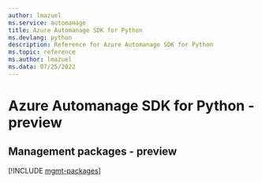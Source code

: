 ```yaml
---
author: lmazuel
ms.service: automanage
title: Azure Automanage SDK for Python
ms.devlang: python
description: Reference for Azure Automanage SDK for Python
ms.topic: reference
ms.author: lmazuel
ms.data: 07/25/2022
---
```

# Azure Automanage SDK for Python - preview

## Management packages - preview
[!INCLUDE [mgmt-packages](automanage-mgmt-index.md)]